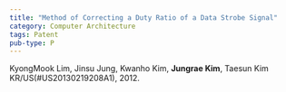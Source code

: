 ```yaml
---
title: "Method of Correcting a Duty Ratio of a Data Strobe Signal"
category: Computer Architecture
tags: Patent
pub-type: P
---
```


KyongMook Lim, Jinsu Jung, Kwanho Kim, **Jungrae Kim**, Taesun Kim<br>
KR/US(#US20130219208A1), 2012.
